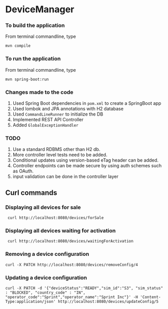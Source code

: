 # DeviceManager

### To build the application
From terminal commandline, type

`mvn compile`

### To run the application
From terminal commandline, type

`mvn spring-boot:run`

### Changes made to the code
1. Used Spring Boot dependencies in `pom.xml` to create a SpringBoot app
2. Used lombok and JPA annotations with H2 database
3. Used `CommandLineRunner` to initialize the DB
4. Implemented REST API Controller 
5. Added `GlobalExceptionHandler` 

### TODO
1. Use a standard RDBMS other than H2 db.
2. More controller level tests need to be added.
3. Conditional updates using version-based eTag header can be added.
4. Controller endpoints can be made secure by using auth schemes such as OAuth.
5. input validation can be done in the controller layer

## Curl commands
### Displaying all devices for sale 
` curl http://localhost:8080/devices/forSale`

### Displaying all devices waiting for activation
` curl http://localhost:8080/devices/waitingForActivation`

### Removing a device configuration
`curl -X PATCH http://localhost:8080/devices/removeConfig/4`

### Updating a device configuration
`curl -X PATCH -d '{"deviceStatus":"READY","sim_id":"S3", "sim_status" : "BLOCKED", "country_code" : "IN", "operator_code":"Sprint","operator_name":"Sprint Inc"}' -H 'Content-Type:application/json' http://localhost:8080/devices/updateConfig/5`
